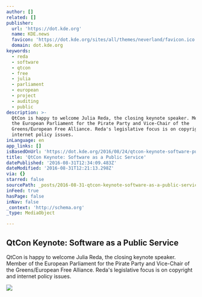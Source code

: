 ```yaml
---
author: []
related: []
publisher:
  url: 'https://dot.kde.org'
  name: KDE.news
  favicon: 'https://dot.kde.org/sites/all/themes/neverland/favicon.ico'
  domain: dot.kde.org
keywords:
  - reda
  - software
  - qtcon
  - free
  - julia
  - parliament
  - european
  - project
  - auditing
  - public
description: >-
  QtCon is happy to welcome Julia Reda, the closing keynote speaker. Member of
  the European Parliament for the Pirate Party and Vice-Chair of the
  Greens/European Free Alliance. Reda's legislative focus is on copyright and
  internet policy issues.
inLanguage: en
app_links: []
isBasedOnUrl: 'https://dot.kde.org/2016/08/24/qtcon-keynote-software-public-service'
title: 'QtCon Keynote: Software as a Public Service'
datePublished: '2016-08-31T12:34:09.483Z'
dateModified: '2016-08-31T12:21:13.298Z'
via: {}
starred: false
sourcePath: _posts/2016-08-31-qtcon-keynote-software-as-a-public-service.md
inFeed: true
hasPage: false
inNav: false
_context: 'http://schema.org'
_type: MediaObject

---
```

<article style=""><h1>QtCon Keynote: Software as a Public Service</h1><p>QtCon is happy to welcome Julia Reda, the closing keynote speaker. Member of the European Parliament for the Pirate Party and Vice-Chair of the Greens/European Free Alliance. Reda's legislative focus is on copyright and internet policy issues.</p><img src="https://conf.qtcon.org/system/avatars/1387/large/P1012552_juliareda_portrait.jpg?1471512086" /></article>